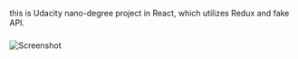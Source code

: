 this is Udacity nano-degree project in React, which utilizes Redux and fake API.
###
![Screenshot]("https://github.com/kalush81/would-you-rather-app/src/project_prev.png")
